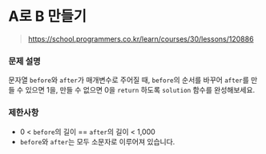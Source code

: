 # A로 B 만들기

> https://school.programmers.co.kr/learn/courses/30/lessons/120886

### 문제 설명

문자열 `before`와 `after`가 매개변수로 주어질 때, `before`의 순서를 바꾸어 `after`를 만들 수 있으면 1을, 만들 수 없으면 0을 `return` 하도록 `solution` 함수를 완성해보세요.

### 제한사항

- 0 < `before`의 길이 == `after`의 길이 < 1,000
- `before`와 `after`는 모두 소문자로 이루어져 있습니다.
